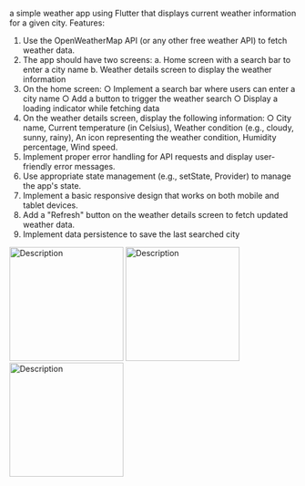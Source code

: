 a simple weather app using Flutter that displays current weather information for a given city.
Features:
  1. Use the OpenWeatherMap API (or any other free weather API) to fetch weather data.
  2. The app should have two screens: a. Home screen with a search bar to enter a city name b. Weather details screen to display the weather information
  3. On the home screen:
    ○ Implement a search bar where users can enter a city name
    ○ Add a button to trigger the weather search
    ○ Display a loading indicator while fetching data
  4. On the weather details screen, display the following information:
    ○ City name, Current temperature (in Celsius), Weather condition (e.g., cloudy, sunny, rainy), An icon representing the weather condition, Humidity percentage, Wind speed.
  5. Implement proper error handling for API requests and display user-friendly error messages.
  6. Use appropriate state management (e.g., setState, Provider) to manage the app's state.
  7. Implement a basic responsive design that works on both mobile and tablet devices.
  8. Add a "Refresh" button on the weather details screen to fetch updated weather data.
  9. Implement data persistence to save the last searched city
<img src="https://github.com/Shivtanu/Weather-App/assets/91622729/0cc5ca8a-b0d1-43c0-a6be-50a9b4e76876" alt="Description" width="200">
<img src="https://github.com/Shivtanu/Weather-App/assets/91622729/429a4253-910f-459c-9a77-c47a3cc81f6a" alt="Description" width="200">
<img src="https://github.com/Shivtanu/Weather-App/assets/91622729/4bc245f1-062e-4491-b969-4b9c9d7dad57" alt="Description" width="200">
